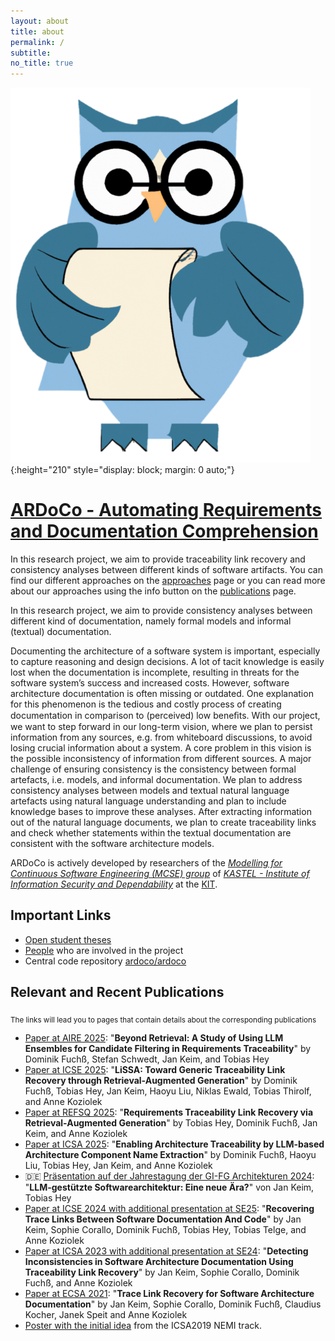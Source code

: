 ```yaml
---
layout: about
title: about
permalink: /
subtitle:
no_title: true
---
```


![ARDoCo Logo](/assets/img/logo.png){:height="210" style="display: block; margin: 0 auto;"}

# [ARDoCo - Automating Requirements and Documentation Comprehension](https://github.com/ardoco)

In this research project, we aim to provide traceability link recovery and consistency analyses between different kinds of software artifacts.
You can find our different approaches on the [approaches](/approaches/) page or you can read more about our approaches using the info button on the [publications](/publications/) page.

In this research project, we aim to provide consistency analyses between different kind of documentation, namely formal models and informal (textual) documentation.

Documenting the architecture of a software system is important, especially to capture reasoning and design decisions. A lot of tacit knowledge is easily lost when the documentation is incomplete, resulting in threats for the software system’s success and increased costs. However, software architecture documentation is often missing or outdated. One explanation for this phenomenon is the tedious and costly process of creating documentation in comparison to (perceived) low beneﬁts. With our project, we want to step forward in our long-term vision, where we plan to persist information from any sources, e.g. from whiteboard discussions, to avoid losing crucial information about a system. A core problem in this vision is the possible inconsistency of information from different sources. A major challenge of ensuring consistency is the consistency between formal artefacts, i.e. models, and informal documentation. We plan to address consistency analyses between models and textual natural language artefacts using natural language understanding and plan to include knowledge bases to improve these analyses. After extracting information out of the natural language documents, we plan to create traceability links and check whether statements within the textual documentation are consistent with the software architecture models.

ARDoCo is actively developed by researchers of the _[Modelling for Continuous Software Engineering (MCSE) group](https://mcse.kastel.kit.edu)_ of _[KASTEL - Institute of Information Security and Dependability](https://kastel.kit.edu)_ at the [KIT](https://www.kit.edu).

## Important Links

- [Open student theses](https://mcse.kastel.kit.edu/projects_ardoco.php?tab=%5B661%5D#tabpanel-661)
- [People](/people/) who are involved in the project
- Central code repository [ardoco/ardoco](https://github.com/ardoco/ardoco)

## Relevant and Recent Publications

<sub> The links will lead you to pages that contain details about the corresponding publications </sub>

- [Paper at AIRE 2025](/c/aire25): "**Beyond Retrieval: A Study of Using LLM Ensembles for Candidate Filtering in Requirements Traceability**" by Dominik Fuchß, Stefan Schwedt, Jan Keim, and Tobias Hey
- [Paper at ICSE 2025](/c/icse25): "**LiSSA: Toward Generic Traceability Link Recovery through Retrieval-Augmented Generation**" by Dominik Fuchß, Tobias Hey, Jan Keim, Haoyu Liu, Niklas Ewald, Tobias Thirolf, and Anne Koziolek
- [Paper at REFSQ 2025](/c/refsq25): "**Requirements Traceability Link Recovery via Retrieval-Augmented Generation**" by Tobias Hey, Dominik Fuchß, Jan Keim, and Anne Koziolek
- [Paper at ICSA 2025](/c/icsa25): "**Enabling Architecture Traceability by LLM-based Architecture Component Name Extraction**" by Dominik Fuchß, Haoyu Liu, Tobias Hey, Jan Keim, and Anne Koziolek
- 🇩🇪 [Präsentation auf der Jahrestagung der GI-FG Architekturen 2024](/c/fg-arch24): "**LLM-gestützte Softwarearchitektur: Eine neue Ära?**" von Jan Keim, Tobias Hey
- [Paper at ICSE 2024 with additional presentation at SE25](/c/icse24): "**Recovering Trace Links Between Software Documentation And Code**" by Jan Keim, Sophie Corallo, Dominik Fuchß, Tobias Hey, Tobias Telge, and Anne Koziolek
- [Paper at ICSA 2023 with additional presentation at SE24](/c/icsa23): "**Detecting Inconsistencies in Software Architecture Documentation Using Traceability Link Recovery**" by Jan Keim, Sophie Corallo, Dominik Fuchß, and Anne Koziolek
- [Paper at ECSA 2021](/c/ecsa21): "**Trace Link Recovery for Software Architecture Documentation**" by Jan Keim, Sophie Corallo, Dominik Fuchß, Claudius Kocher, Janek Speit and Anne Koziolek
- [Poster with the initial idea](/initial-poster-2019/) from the ICSA2019 NEMI track.
